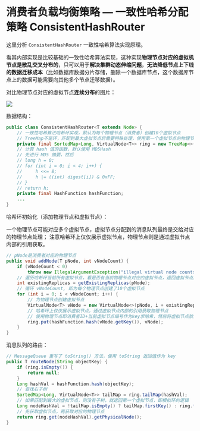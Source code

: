 # 消费者负载均衡策略 — 一致性哈希分配策略  ConsistentHashRouter

这里分析 `ConsistentHashRouter` 一致性哈希算法实现原理。

看其内部实现是比较基础的一致性哈希算法实现，这种实现**物理节点对应的虚拟机节点是散乱交叉分布的**，只可以用于**解决集群动态伸缩问题**，**无法降低节点上下线的数据迁移成本**（比如数据库数据分片存储，删除一个数据库节点，这个数据库节点上的数据可能需要向其他多个节点迁移数据）。

对比物理节点对应的虚拟节点**连续分布**的图片：

![](https://ucc.alicdn.com/pic/developer-ecology/8aa02f948488428d99a8b73cd1a4bea9.png)

数据结构：

```java
public class ConsistentHashRouter<T extends Node> {
    // 一致性哈希算法哈希环实现，默认为每个物理节点（消费者）创建10个虚拟节点
    // TreeMap不是环，匹配到最大虚拟节点后需要特殊处理，使用第一个虚拟节点的物理节点进行处理
    private final SortedMap<Long, VirtualNode<T>> ring = new TreeMap<>();
    // 计算 hash 值的函数，默认使用 MD5Hash
    // 先进行 MD5 摘要，然后
    // long h = 0;
    // for (int i = 0; i < 4; i++) {
    //     h <<= 8;
    //     h |= ((int) digest[i]) & 0xFF;
    // }
    // return h;
    private final HashFunction hashFunction;
    ...
}
```

哈希环初始化（添加物理节点和虚拟节点）：

一个物理节点可能对应多个虚拟节点，虚拟节点分配到的消息队列最终是交给对应的物理节点处理；
注意哈希环上仅仅展示虚拟节点，物理节点则是通过虚拟节点内部的引用获取。

```java
// pNode是消费者对应的物理节点
public void addNode(T pNode, int vNodeCount) {
    if (vNodeCount < 0)
        throw new IllegalArgumentException("illegal virtual node counts :" + vNodeCount);
    // 遍历哈希环当前所有虚拟节点，看是否有当前物理节点对应的虚拟节点，返回虚拟节点的个数。
    int existingReplicas = getExistingReplicas(pNode);
    // 循环 vNodeCount, 即为每个物理节点创建了10个虚拟节点
    for (int i = 0; i < vNodeCount; i++) {
        // 为物理节点创建虚拟节点
        VirtualNode<T> vNode = new VirtualNode<>(pNode, i + existingReplicas);
        // 哈希环上仅仅展示虚拟节点，通过虚拟节点内部的引用获取物理节点
        // 使用物理节点即消费者ID+当前虚拟节点编号作为key求哈希，然后将虚拟节点放到哈希环上
        ring.put(hashFunction.hash(vNode.getKey()), vNode);
    }
}
```

消息队列的路由：

```java
// MessageQueue 重写了 toString() 方法，使用 toString 返回值作为 key
public T routeNode(String objectKey) {
    if (ring.isEmpty()) {
        return null;
    }
    Long hashVal = hashFunction.hash(objectKey);
    // 查找右子树
    SortedMap<Long, VirtualNode<T>> tailMap = ring.tailMap(hashVal);
    // 如果匹配到最大的虚拟节点，则没有子树，就返回第一个虚拟节点，即模拟环的逻辑
    Long nodeHashVal = !tailMap.isEmpty() ? tailMap.firstKey() : ring.firstKey();
    // 先获取虚拟节点，再获取对应的物理节点
    return ring.get(nodeHashVal).getPhysicalNode();
}
```

